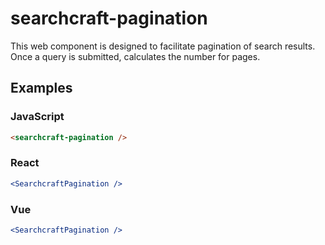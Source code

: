 # searchcraft-pagination

This web component is designed to facilitate pagination of search results. Once a query is submitted, calculates the number for pages.

## Examples

### JavaScript

```html
<searchcraft-pagination />
```


### React

```jsx
<SearchcraftPagination />
```


### Vue

```jsx
<SearchcraftPagination />
```

